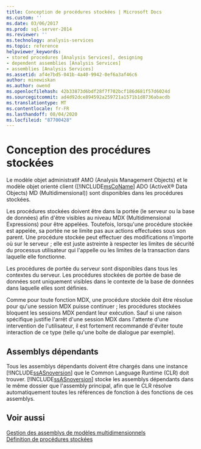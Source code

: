```yaml
---
title: Conception de procédures stockées | Microsoft Docs
ms.custom: ''
ms.date: 03/06/2017
ms.prod: sql-server-2014
ms.reviewer: ''
ms.technology: analysis-services
ms.topic: reference
helpviewer_keywords:
- stored procedures [Analysis Services], designing
- dependent assemblies [Analysis Services]
- assemblies [Analysis Services]
ms.assetid: af4e7bd5-041b-4a40-9942-0ef6a3af46c6
author: minewiskan
ms.author: owend
ms.openlocfilehash: 42b33873d6bdf28f7f702bcf186d681f57d6024d
ms.sourcegitcommit: ad4d92dce894592a259721a1571b1d8736abacdb
ms.translationtype: MT
ms.contentlocale: fr-FR
ms.lasthandoff: 08/04/2020
ms.locfileid: "87700428"
---
```

# <a name="designing-stored-procedures"></a>Conception des procédures stockées
  Le modèle objet administratif AMO (Analysis Management Objects) et le modèle objet orienté client ([!INCLUDE[msCoName](../../includes/msconame-md.md)] ADO (ActiveX® Data Objects) MD (Multidimensional)) sont disponibles dans les procédures stockées.  
  
 Les procédures stockées doivent être dans la portée (le serveur ou la base de données) afin d'être visibles au niveau MDX (Multidimensional Expressions) pour être appelées. Toutefois, lorsqu'une procédure stockée est appelée, sa portée ne se limite pas aux actions effectuées sous son parent. Une procédure stockée peut effectuer des modifications n'importe où sur le serveur ; elle est juste astreinte à respecter les limites de sécurité du processus utilisateur qui l'appelle ou les limites de la transaction dans laquelle elle fonctionne.  
  
 Les procédures de portée du serveur sont disponibles dans tous les contextes du serveur. Les procédures stockées de portée de base de données sont uniquement visibles dans le contexte de la base de données dans laquelle elles sont définies.  
  
 Comme pour toute fonction MDX, une procédure stockée doit être résolue pour qu'une session MDX puisse continuer ; les procédures stockées bloquent les sessions MDX pendant leur exécution. Sauf si une raison spécifique justifie l'arrêt d'une session MDX dans l'attente d'une intervention de l'utilisateur, il est fortement recommandé d'éviter toute interaction de ce type (telle qu'une boîte de dialogue par exemple).  
  
## <a name="dependent-assemblies"></a>Assemblys dépendants  
 Tous les assemblys dépendants doivent être chargés dans une instance [!INCLUDE[ssASnoversion](../../includes/ssasnoversion-md.md)] que le Common Language Runtime (CLR) doit trouver. [!INCLUDE[ssASnoversion](../../includes/ssasnoversion-md.md)] stocke les assemblys dépendants dans le même dossier que l'assembly principal, afin que le CLR résolve automatiquement toutes les références de fonction à des fonctions de ces assemblys.  
  
## <a name="see-also"></a>Voir aussi  
 [Gestion des assemblys de modèles multidimensionnels](../multidimensional-models/multidimensional-model-assemblies-management.md)   
 [Définition de procédures stockées](../multidimensional-models-extending-olap-stored-procedures/defining-stored-procedures.md)  
  
  
